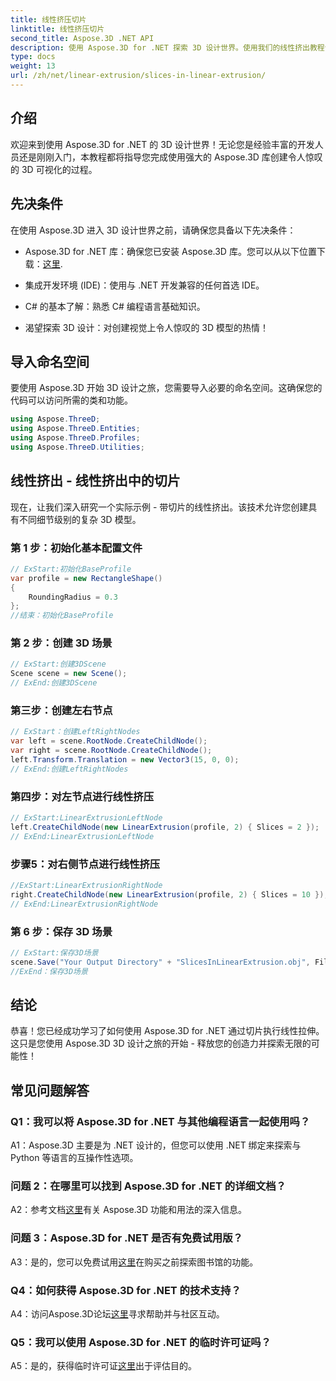 ```yaml
---
title: 线性挤压切片
linktitle: 线性挤压切片
second_title: Aspose.3D .NET API
description: 使用 Aspose.3D for .NET 探索 3D 设计世界。使用我们的线性挤出教程创建令人惊叹的模型。
type: docs
weight: 13
url: /zh/net/linear-extrusion/slices-in-linear-extrusion/
---
```

## 介绍

欢迎来到使用 Aspose.3D for .NET 的 3D 设计世界！无论您是经验丰富的开发人员还是刚刚入门，本教程都将指导您完成使用强大的 Aspose.3D 库创建令人惊叹的 3D 可视化的过程。

## 先决条件

在使用 Aspose.3D 进入 3D 设计世界之前，请确保您具备以下先决条件：

-  Aspose.3D for .NET 库：确保您已安装 Aspose.3D 库。您可以从以下位置下载：[这里](https://releases.aspose.com/3d/net/).

- 集成开发环境 (IDE)：使用与 .NET 开发兼容的任何首选 IDE。

- C# 的基本了解：熟悉 C# 编程语言基础知识。

- 渴望探索 3D 设计：对创建视觉上令人惊叹的 3D 模型的热情！

## 导入命名空间

要使用 Aspose.3D 开始 3D 设计之旅，您需要导入必要的命名空间。这确保您的代码可以访问所需的类和功能。

```csharp
using Aspose.ThreeD;
using Aspose.ThreeD.Entities;
using Aspose.ThreeD.Profiles;
using Aspose.ThreeD.Utilities;
```

## 线性挤出 - 线性挤出中的切片

现在，让我们深入研究一个实际示例 - 带切片的线性挤出。该技术允许您创建具有不同细节级别的复杂 3D 模型。

### 第 1 步：初始化基本配置文件

```csharp
// ExStart:初始化BaseProfile
var profile = new RectangleShape()
{
    RoundingRadius = 0.3
};
//结束：初始化BaseProfile
```

### 第 2 步：创建 3D 场景

```csharp
// ExStart:创建3DScene
Scene scene = new Scene();
// ExEnd:创建3DScene
```

### 第三步：创建左右节点

```csharp
// ExStart：创建LeftRightNodes
var left = scene.RootNode.CreateChildNode();
var right = scene.RootNode.CreateChildNode();
left.Transform.Translation = new Vector3(15, 0, 0);
// ExEnd:创建LeftRightNodes
```

### 第四步：对左节点进行线性挤压

```csharp
// ExStart:LinearExtrusionLeftNode
left.CreateChildNode(new LinearExtrusion(profile, 2) { Slices = 2 });
// ExEnd:LinearExtrusionLeftNode
```

### 步骤5：对右侧节点进行线性挤压

```csharp
//ExStart:LinearExtrusionRightNode
right.CreateChildNode(new LinearExtrusion(profile, 2) { Slices = 10 });
// ExEnd:LinearExtrusionRightNode
```

### 第 6 步：保存 3D 场景

```csharp
// ExStart:保存3D场景
scene.Save("Your Output Directory" + "SlicesInLinearExtrusion.obj", FileFormat.WavefrontOBJ);
//ExEnd：保存3D场景
```

## 结论

恭喜！您已经成功学习了如何使用 Aspose.3D for .NET 通过切片执行线性拉伸。这只是您使用 Aspose.3D 3D 设计之旅的开始 - 释放您的创造力并探索无限的可能性！

## 常见问题解答

### Q1：我可以将 Aspose.3D for .NET 与其他编程语言一起使用吗？

A1：Aspose.3D 主要是为 .NET 设计的，但您可以使用 .NET 绑定来探索与 Python 等语言的互操作性选项。

### 问题 2：在哪里可以找到 Aspose.3D for .NET 的详细文档？

 A2：参考文档[这里](https://reference.aspose.com/3d/net/)有关 Aspose.3D 功能和用法的深入信息。

### 问题 3：Aspose.3D for .NET 是否有免费试用版？

 A3：是的，您可以免费试用[这里](https://releases.aspose.com/)在购买之前探索图书馆的功能。

### Q4：如何获得 Aspose.3D for .NET 的技术支持？

 A4：访问Aspose.3D论坛[这里](https://forum.aspose.com/c/3d/18)寻求帮助并与社区互动。

### Q5：我可以使用 Aspose.3D for .NET 的临时许可证吗？

 A5：是的，获得临时许可证[这里](https://purchase.aspose.com/temporary-license/)出于评估目的。